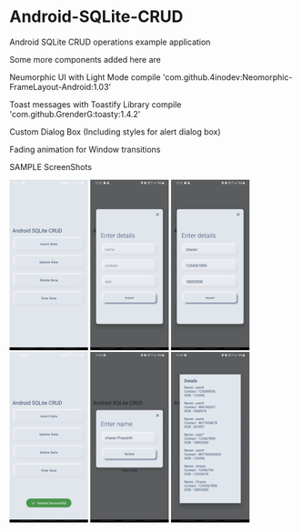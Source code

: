 # Android-SQLite-CRUD
Android SQLite CRUD operations example application 

Some more components added here are

  Neumorphic UI with Light Mode
  compile 'com.github.4inodev:Neomorphic-FrameLayout-Android:1.03'

  Toast messages with Toastify Library
  compile 'com.github.GrenderG:toasty:1.4.2'

  Custom Dialog Box
  (Including styles for alert dialog box)

  Fading animation for Window transitions
  
  SAMPLE ScreenShots

<a href="url"><img src="https://github.com/charanprasanth/Android-SQLite-CRUD/blob/master/screenshots/pic1.jpg" height="300" ></a>
<a href="url"><img src="https://github.com/charanprasanth/Android-SQLite-CRUD/blob/master/screenshots/pic2.jpg" height="300" ></a>
<a href="url"><img src="https://github.com/charanprasanth/Android-SQLite-CRUD/blob/master/screenshots/pic3.jpg" height="300" ></a>
<a href="url"><img src="https://github.com/charanprasanth/Android-SQLite-CRUD/blob/master/screenshots/pic4.jpg" height="300" ></a>
<a href="url"><img src="https://github.com/charanprasanth/Android-SQLite-CRUD/blob/master/screenshots/pic5.jpg" height="300" ></a>
<a href="url"><img src="https://github.com/charanprasanth/Android-SQLite-CRUD/blob/master/screenshots/pic6.jpg" height="300" ></a>
